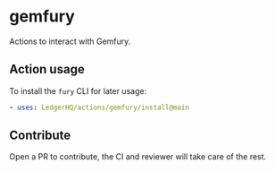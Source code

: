 # gemfury

Actions to interact with Gemfury.

## Action usage

To install the `fury` CLI for later usage:

```yaml
- uses: LedgerHQ/actions/gemfury/install@main
```

## Contribute

Open a PR to contribute, the CI and reviewer will take care of the rest.
